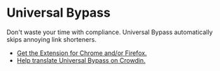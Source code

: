 # Universal Bypass

Don't waste your time with compliance. Universal Bypass automatically skips annoying link shorteners.

- [Get the Extension for Chrome and/or Firefox.](https://universal-bypass.org)
- [Help translate Universal Bypass on Crowdin.](https://crowdin.com/project/bypass)
